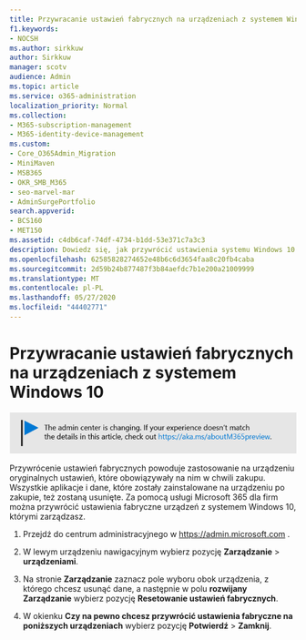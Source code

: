 ```yaml
---
title: Przywracanie ustawień fabrycznych na urządzeniach z systemem Windows 10
f1.keywords:
- NOCSH
ms.author: sirkkuw
author: Sirkkuw
manager: scotv
audience: Admin
ms.topic: article
ms.service: o365-administration
localization_priority: Normal
ms.collection:
- M365-subscription-management
- M365-identity-device-management
ms.custom:
- Core_O365Admin_Migration
- MiniMaven
- MSB365
- OKR_SMB_M365
- seo-marvel-mar
- AdminSurgePortfolio
search.appverid:
- BCS160
- MET150
ms.assetid: c4db6caf-74df-4734-b1dd-53e371c7a3c3
description: Dowiedz się, jak przywrócić ustawienia systemu Windows 10 za pomocą usługi Microsoft 365 dla firm, przywracając je do ustawień fabrycznych, przywracając je do oryginalnych ustawień przy zakupie.
ms.openlocfilehash: 62585828274652e48b6c6d3654faa8c20fb4caba
ms.sourcegitcommit: 2d59b24b877487f3b84aefdc7b1e200a21009999
ms.translationtype: MT
ms.contentlocale: pl-PL
ms.lasthandoff: 05/27/2020
ms.locfileid: "44402771"
---
```

# <a name="reset-windows-10-devices-to-their-factory-settings"></a>Przywracanie ustawień fabrycznych na urządzeniach z systemem Windows 10

[![Etykieta informująca, że centrum administracyjne zmienia się, a więcej informacji na ten temat możesz znaleźć w witrynie aka.ms/aboutM365preview.](../media/m365admincenterchanging.png)](https://docs.microsoft.com/office365/admin/microsoft-365-admin-center-preview)

Przywrócenie ustawień fabrycznych powoduje zastosowanie na urządzeniu oryginalnych ustawień, które obowiązywały na nim w chwili zakupu. Wszystkie aplikacje i dane, które zostały zainstalowane na urządzeniu po zakupie, też zostaną usunięte. Za pomocą usługi Microsoft 365 dla firm można przywrócić ustawienia fabryczne urządzeń z systemem Windows 10, którymi zarządzasz.
  
1. Przejdź do centrum administracyjnego w <a href="https://go.microsoft.com/fwlink/p/?linkid=837890" target="_blank">https://admin.microsoft.com</a> .
    
2. W lewym urządzeniu nawigacyjnym wybierz pozycję **Zarządzanie** \> **urządzeniami**.

3. Na stronie **Zarządzanie** zaznacz pole wyboru obok urządzenia, z którego chcesz usunąć dane, a następnie w polu **rozwijany Zarządzanie** wybierz pozycję **Resetowanie ustawień fabrycznych**.
    
4. W okienku **Czy na pewno chcesz przywrócić ustawienia fabryczne na poniższych urządzeniach** wybierz pozycję **Potwierdź** \> **Zamknij**.
    
  


